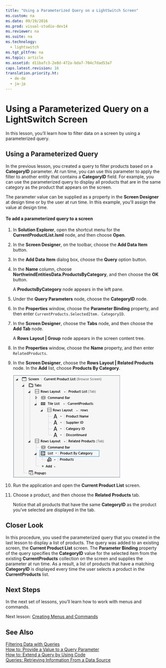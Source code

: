```yaml
---
title: "Using a Parameterized Query on a LightSwitch Screen"
ms.custom: na
ms.date: 09/19/2016
ms.prod: visual-studio-dev14
ms.reviewer: na
ms.suite: na
ms.technology: 
  - lightswitch
ms.tgt_pltfrm: na
ms.topic: article
ms.assetid: d11bafc3-2e8d-472a-bda7-704c7dad53a7
caps.latest.revision: 16
translation.priority.ht: 
  - de-de
  - ja-jp
---
```

# Using a Parameterized Query on a LightSwitch Screen
In this lesson, you’ll learn how to filter data on a screen by using a parameterized query.  
  
## Using a Parameterized Query  
 In the previous lesson, you created a query to filter products based on a **CategoryID** parameter. At run time, you can use this parameter to apply the filter to another entity that contains a **CategoryID** field. For example, you can use the parameterized query to display all products that are in the same category as the product that appears on the screen.  
  
 The parameter value can be supplied as a property in the **Screen Designer** at design time or by the user at run time. In this example, you'll assign the value at design time.  
  
#### To add a parameterized query to a screen  
  
1.  In **Solution Explorer**, open the shortcut menu for the **CurrentProductList.lsml** node, and then choose **Open**.  
  
2.  In the **Screen Designer**, on the toolbar, choose the **Add Data Item** button.  
  
3.  In the **Add Data Item** dialog box, choose the **Query** option button.  
  
4.  In the **Name** column, choose **NorthwindEntitiesData.ProductsByCategory**, and then choose the **OK** button.  
  
     A **ProductsByCategory** node appears in the left pane.  
  
5.  Under the **Query Parameters** node, choose the **CategoryID** node.  
  
6.  In the **Properties** window, choose the **Parameter Binding** property, and then enter `CurrentProducts.SelectedItem. CategoryID`.  
  
7.  In the **Screen Designer**, choose the **Tabs** node, and then choose the **Add Tab** node.  
  
     A **Rows Layout &#124; Group** node appears in the screen content tree.  
  
8.  In the **Properties** window, choose the **Name** property, and then enter `RelatedProducts`.  
  
9. In the **Screen Designer**, choose the **Rows Layout &#124; Related Products** node. In the **Add** list, choose **Products By Category**.  
  
     ![The modified Current Product List screen](../vs140/media/LS_Tour30.PNG "LS_Tour30")  
  
10. Run the application and open the **Current Product List** screen.  
  
11. Choose a product, and then choose the **Related Products** tab.  
  
     Notice that all products that have the same **CategoryID** as the product you’ve selected are displayed in the tab.  
  
## Closer Look  
 In this procedure, you used the parameterized query that you created in the last lesson to display a list of products. The query was added to an existing screen, the **Current Product List** screen. The **Parameter Binding** property of the query specifies the **CategoryID** value for the selected item from the existing **CurrentProducts** collection on the screen and supplies the parameter at run time. As a result, a list of products that have a matching **CategoryID** is displayed every time the user selects a product in the **CurrentProducts** list.  
  
## Next Steps  
 In the next set of lessons, you’ll learn how to work with menus and commands.  
  
 Next lesson: [Creating Menus and Commands](../vs140/Creating-Commands-and-Working-with-Menus-in-LightSwitch.md)  
  
## See Also  
 [Filtering Data with Queries](../vs140/Filtering-Data-with-Queries-in-LightSwitch.md)   
 [How to: Provide a Value to a Query Parameter](../vs140/How-to--Provide-a-Value-to-a-Query-Parameter.md)   
 [How to: Extend a Query by Using Code](../Topic/How%20to:%20Extend%20a%20Query%20by%20Using%20Code.md)   
 [Queries: Retrieving Information From a Data Source](../Topic/Queries:%20Retrieving%20Information%20from%20a%20Data%20Source.md)